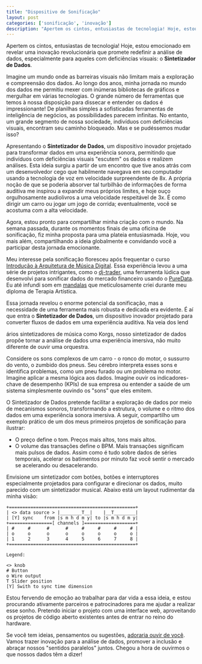 ```yaml
---
title: "Dispositivo de Sonificação"
layout: post
categories: ['sonificação', 'inovação']
description: "Apertem os cintos, entusiastas de tecnologia! Hoje, estou emocionado em revelar uma inovação revolucionária que promete redefinir a análise de dados, especia..."
---
```

Apertem os cintos, entusiastas de tecnologia! Hoje, estou emocionado em revelar uma inovação revolucionária que promete redefinir a análise de dados, especialmente para aqueles com deficiências visuais: o **Sintetizador de Dados**.

Imagine um mundo onde as barreiras visuais não limitam mais a exploração e compreensão dos dados. Ao longo dos anos, minha jornada no mundo dos dados me permitiu mexer com inúmeras bibliotecas de gráficos e mergulhar em várias tecnologias. O grande número de ferramentas que temos à nossa disposição para dissecar e entender os dados é impressionante! De planilhas simples a sofisticadas ferramentas de inteligência de negócios, as possibilidades parecem infinitas. No entanto, um grande segmento de nossa sociedade, indivíduos com deficiências visuais, encontram seu caminho bloqueado. Mas e se pudéssemos mudar isso?

Apresentando o **Sintetizador de Dados**, um dispositivo inovador projetado para transformar dados em uma experiência sonora, permitindo que indivíduos com deficiências visuais "escutem" os dados e realizem análises. Esta ideia surgiu a partir de um encontro que tive anos atrás com um desenvolvedor cego que habilmente navegava em seu computador usando a tecnologia de voz em velocidade surpreendente de 8x. A própria noção de que se poderia absorver tal turbilhão de informações de forma auditiva me inspirou a expandir meus próprios limites, e hoje ouço orgulhosamente audiolivros a uma velocidade respeitável de 3x. É como dirigir um carro ou jogar um jogo de corrida; eventualmente, você se acostuma com a alta velocidade.

Agora, estou pronto para compartilhar minha criação com o mundo. Na semana passada, durante os momentos finais de uma oficina de sonificação, fiz minha proposta para uma plateia entusiasmada. Hoje, vou mais além, compartilhando a ideia globalmente e convidando você a participar desta jornada emocionante.

Meu interesse pela sonificação floresceu após frequentar o curso [Introdução à Arquitetura de Música Digital](https://coursera.org/). Essa experiência levou a uma série de projetos intrigantes, como o [dj-trader](https://github.com/jonatas/dj-trader), uma ferramenta lúdica que desenvolvi para sonificar dados do mercado financeiro usando o [PureData](https://puredata.info). Eu até infundi som em [mandalas](https://github.com/jonatas/mandalas) que meticulosamente criei durante meu diploma de Terapia Artística.

Essa jornada revelou o enorme potencial da sonificação, mas a necessidade de uma ferramenta mais robusta e dedicada era evidente. É aí que entra o **Sintetizador de Dados**, um dispositivo inovador projetado para converter fluxos de dados em uma experiência auditiva. Na veia dos lend

ários sintetizadores de música como Korgs, nosso sintetizador de dados propõe tornar a análise de dados uma experiência imersiva, não muito diferente de ouvir uma orquestra.

Considere os sons complexos de um carro - o ronco do motor, o sussurro do vento, o zumbido dos pneus. Seu cérebro interpreta esses sons e identifica problemas, como um pneu furado ou um problema no motor. Imagine aplicar a mesma lógica aos dados. Imagine ouvir os indicadores-chave de desempenho (KPIs) de sua empresa ou entender a saúde de um sistema simplesmente ouvindo os "sons" que eles emitem.

O Sintetizador de Dados pretende facilitar a exploração de dados por meio de mecanismos sonoros, transformando a estrutura, o volume e o ritmo dos dados em uma experiência sonora imersiva. A seguir, compartilho um exemplo prático de um dos meus primeiros projetos de sonificação para ilustrar:

* O preço define o tom. Preços mais altos, tons mais altos.
* O volume das transações define o BPM. Mais transações significam mais pulsos de dados. Assim como é tudo sobre dados de séries temporais, acelerar os batimentos por minuto faz você sentir o mercado se acelerando ou desacelerando.

Envisione um sintetizador com botões, botões e interruptores especialmente projetados para configurar e direcionar os dados, muito parecido com um sintetizador musical. Abaixo está um layout rudimentar da minha visão:

```
+===============================================+
| <> data source > |________T__|    |__T________|
| [Y] sync    from |s m h d m y| to |s m h d m y|
+================[ channels ]===================+
| #     #      #      #     #     #     #     # |
| o     o      o      o     o     o     o     o |
| 1     2      3      4     5     6     7     8 |
+===============================================+

Legend:

<> knob
# Button
o Wire output
T Slider position
[Y] Swith to sync time dimension
```

Estou fervendo de emoção ao trabalhar para dar vida a essa ideia, e estou procurando ativamente parceiros e patrocinadores para me ajudar a realizar esse sonho. Pretendo iniciar o projeto com uma interface web, aproveitando os projetos de código aberto existentes antes de entrar no reino do hardware. 

Se você tem ideias, pensamentos ou sugestões, [adoraria ouvir de você](https://www.linkedin.com/in/jonatasdp/). Vamos trazer inovação para a análise de dados, promover a inclusão e abraçar nossos "sentidos paralelos" juntos. Chegou a hora de ouvirmos o que nossos dados têm a dizer!

